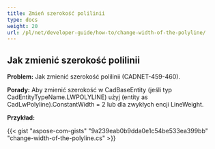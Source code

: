 ```yaml
---
title: Zmień szerokość polilinii
type: docs
weight: 20
url: /pl/net/developer-guide/how-to/change-width-of-the-polyline/
---
```


## **Jak zmienić szerokość polilinii**

**Problem:** Jak zmienić szerokość polilinii (CADNET-459-460).

**Porady:** Aby zmienić szerokość w CadBaseEntity (jeśli typ CadEntityTypeName.LWPOLYLINE) użyj (entity as CadLwPolyline).ConstantWidth = 2 lub dla zwykłych encji LineWeight.

**Przykład:**

{{< gist "aspose-com-gists" "9a239eab0b9dda0e1c54be533ea399bb" "change-width-of-the-polyline.cs" >}}
